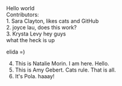 <html>
<head><title>Contributors</title></head>
<body>
Hello world
<br>
Contributors:
<br>
1. Sara Clayton, likes cats and GitHub
<br>
2. joyce lau, does this work?
<br>
3. Krysta Levy hey guys
<br>
what the heck is up

elida =)

4. This is Natalie Morin. I am here. Hello.
5. This is Amy Gebert. Cats rule. That is all.
6. It's Pola. haaay!
</body>
</html>
